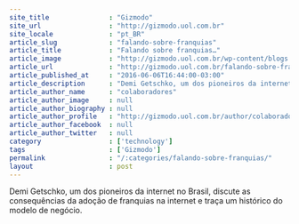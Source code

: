 ```yaml
---
site_title               : "Gizmodo"
site_url                 : "http://gizmodo.uol.com.br"
site_locale              : "pt_BR"
article_slug             : "falando-sobre-franquias"
article_title            : "Falando sobre franquias…"
article_image            : "http://gizmodo.uol.com.br/wp-content/blogs.dir/8/files/2016/06/network-cables-499792_1920.jpg"
article_url              : "http://gizmodo.uol.com.br/falando-sobre-franquias/"
article_published_at     : "2016-06-06T16:44:00-03:00"
article_description      : "Demi Getschko, um dos pioneiros da internet no Brasil, discute as consequências da adoção de franquias na internet e traça um histórico do modelo de negócio."
article_author_name      : "colaboradores"
article_author_image     : null
article_author_biography : null
article_author_profile   : "http://gizmodo.uol.com.br/author/colaboradores/"
article_author_facebook  : null
article_author_twitter   : null
category                 : ['technology']
tags                     : ['Gizmodo']
permalink                : "/:categories/falando-sobre-franquias/"
layout                   : post
---
```


Demi Getschko, um dos pioneiros da internet no Brasil, discute as consequências da adoção de franquias na internet e traça um histórico do modelo de negócio.
